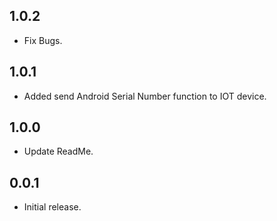 ## 1.0.2

* Fix Bugs.

## 1.0.1

* Added  send Android Serial Number function to IOT device.

## 1.0.0

* Update ReadMe.


## 0.0.1

* Initial release.

